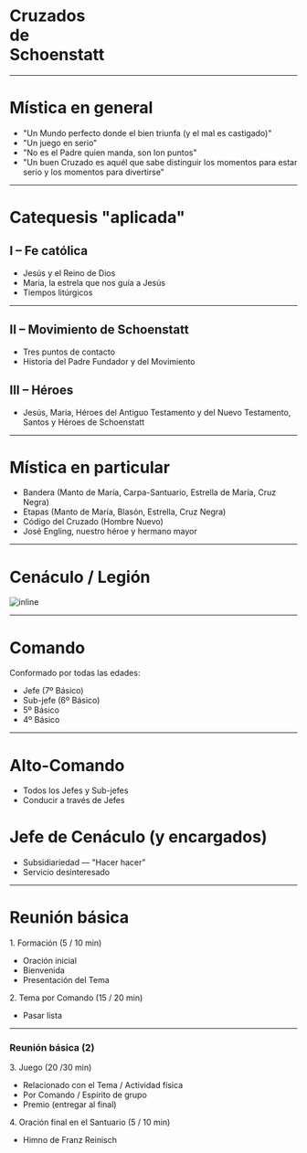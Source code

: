 # Cruzados<br>de<br>Schoenstatt

---

# Mística en general

- "Un Mundo perfecto donde el bien triunfa (y el mal es castigado)"
- "Un juego en serio"
- "No es el Padre quien manda, son lon puntos"
- "Un buen Cruzado es aquél que sabe distinguir los momentos para estar serio y los momentos para divertirse"

---

# Catequesis "aplicada"

## I – Fe católica

- Jesús y el Reino de Dios
- Maria, la estrela que nos guía a Jesús
- Tiempos litúrgicos

---

## II – Movimiento de Schoenstatt

- Tres puntos de contacto
- Historia del Padre Fundador y del Movimiento

##  III – Héroes

- Jesús, Maria, Héroes del Antiguo Testamento y del Nuevo Testamento, Santos y Héroes de Schoenstatt

---

# Mística en particular

- Bandera (Manto de María, Carpa-Santuario, Estrella de María, Cruz Negra)
- Etapas (Manto de María, Blasón, Estrella, Cruz Negra)
- Código del Cruzado (Hombre Nuevo)
- José Engling, nuestro héroe y hermano mayor

---

# Cenáculo / Legión

![inline](esquema.png)

---

# Comando

Conformado por todas las edades:

- Jefe (7º Básico)
- Sub-jefe (6º Básico)
- 5º Básico
- 4º Básico

---

# Alto-Comando

- Todos los Jefes y Sub-jefes
- Conducir a través de Jefes

# Jefe de Cenáculo (y encargados)

- Subsidiariedad — "Hacer hacer"
- Servicio desinteresado

---

# Reunión básica

1\. Formación (5 / 10 min)

- Oración inicial
- Bienvenida
- Presentación del Tema

2\. Tema por Comando (15 / 20 min)

- Pasar lista

---

### Reunión básica (2)


3\. Juego (20 /30 min)

- Relacionado con el Tema / Actividad física
- Por Comando / Espírito de grupo
- Premio (entregar al final)
	
4\. Oración final en el Santuario (5 / 10 min)

- Himno de Franz Reinisch